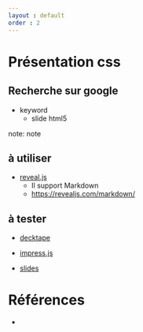 ```yaml
---
layout : default
order : 2
---
```

# Présentation css

<!-- new slide -->

## Recherche sur google

<!-- new detail -->

- keyword
  - slide html5
  
note: note


## à utiliser 

- [reveal.js](https://revealjs.com/)
  - Il support Markdown
  - https://revealjs.com/markdown/


## à tester 

- [decktape](https://github.com/astefanutti/decktape)

- [impress.js](https://github.com/impress/impress.js)
- [slides](https://github.com/briancavalier/slides)


# Références
- []()